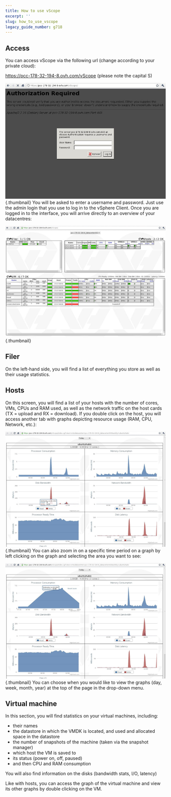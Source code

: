 ```yaml
---
title: How to use vScope
excerpt: ''
slug: how_to_use_vscope
legacy_guide_number: g718
---
```



## Access
You can access vScope via the following url (change according to your private cloud):

https://pcc-178-32-194-8.ovh.com/vScope (please note the capital S)

![](images/img_368.jpg){.thumbnail}
You will be asked to enter a username and password. Just use the admin login that you use to log in to the vSphere Client.
Once you are logged in to the interface, you will arrive directly to an overview of your datacentres:

![](images/img_364.jpg){.thumbnail}


## Filer
On the left-hand side, you will find a list of everything you store as well as their usage statistics.


## Hosts
On this screen, you will find a list of your hosts with the number of cores, VMs, CPUs and RAM used, as well as the network traffic on the host cards (TX = upload and RX = download).
If you double click on the host, you will access another tab with graphs depicting resource usage (RAM, CPU, Network, etc.):

![](images/img_366.jpg){.thumbnail}
You can also zoom in on a specific time period on a graph by left clicking on the graph and selecting the area you want to see:

![](images/img_367.jpg){.thumbnail}
You can choose when you would like to view the graphs (day, week, month, year) at the top of the page in the drop-down menu.


## Virtual machine
In this section, you will find statistics on your virtual machines, including:

- their names
- the datastore in which the VMDK is located, and used and allocated space in the datastore
- the number of snapshots of the machine (taken via the snapshot manager)
- which host the VM is saved to
- its status (power on, off, paused)
- and then CPU and RAM consumption

You will also find information on the disks (bandwidth stats, I/O, latency)

Like with hosts, you can access the graph of the virtual machine and view its other graphs by double clicking on the VM.

